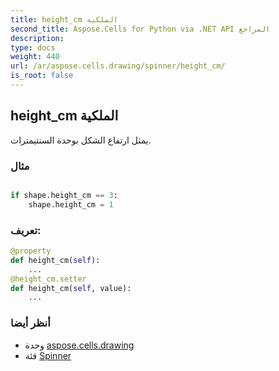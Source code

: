 ```yaml
---
title: height_cm الملكية
second_title: Aspose.Cells for Python via .NET API المراجع
description:
type: docs
weight: 440
url: /ar/aspose.cells.drawing/spinner/height_cm/
is_root: false
---
```

##  height_cm الملكية

يمثل ارتفاع الشكل بوحدة السنتيمترات.

###  مثال

```python

if shape.height_cm == 3:
    shape.height_cm = 1

```
###  تعريف:
```python
@property
def height_cm(self):
    ...
@height_cm.setter
def height_cm(self, value):
    ...
```

###  أنظر أيضا
* وحدة [aspose.cells.drawing](../../)
* فئة [Spinner](/cells/python-net/ar/aspose.cells.drawing/spinner)
